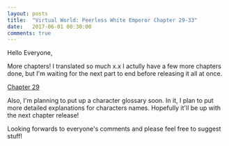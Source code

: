 ```yaml
---
layout: posts
title:  "Virtual World: Peerless White Emperor Chapter 29-33"
date:   2017-06-01 00:30:00
comments: true
---
```


Hello Everyone,

More chapters! I translated so much x.x I actully have a few more chapters done, but I'm waiting for the next part to end before releasing it all at once.

[Chapter 29][vwpwe0029]

Also, I'm planning to put up a character glossary soon. In it, I plan to put more detailed explanations for characters names. Hopefully it'll be up with the next chapter release!

Looking forwards to everyone's comments and please feel free to suggest stuff!

[vwpwe0029]: {{site.url}}/translations/VWPWE/0029.html